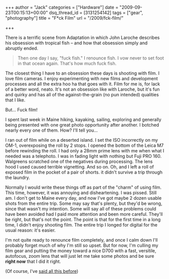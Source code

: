 +++
author = "Jack"
categories = ["Hardware"]
date = "2009-09-23T00:15:13+00:00"
dsq_thread_id = [3131254142]
tags = ["gear", "photography"]
title = "F*ck Film"
url = "/2009/fck-film/"

+++

<span class="embed-youtube" style="text-align:center; display: block;"></span>

There is a terrific scene from Adaptation in which John Laroche describes his obsession with tropical fish &#8211; and how that obsession simply and abruptly ended.

> Then one day I say, "fuck fish." I renounce fish. I vow never to set foot in that ocean again. That's how much fuck fish. 

The closest thing I have to an obsession these days is shooting with film. I love film cameras. I enjoy experimenting with new films and development processes and all the extra hoo ha that goes with it. Film for me is, for lack of a better word, neato. It's not an obsession like with Laroche, but it's fun and quirky and has all of the against-the-grain (no pun intended) qualities that I like.

But&#8230; Fuck film!

I spent last week in Maine hiking, kayaking, sailing, exploring and generally being presented with one great photo opportunity after another. I botched nearly every one of them. How? I'll tell you&#8230;

I ran out of film while on a deserted island. I set the ISO incorrectly on my OM-1, overexposing the roll by 2 stops. I opened the bottom of the Leica M7 before rewinding the roll. I had only a 28mm prime lens with me when what I needed was a telephoto. I was in fading light with nothing but Fuji PRO 160. Walgreens scratched one of the negatives during processing. The lens hood I used caused terrible vignetting. And so on. Oh, and I left a roll of exposed film in the pocket of a pair of shorts. it didn't survive a trip through the laundry.

Normally I would write these things off as part of the "charm" of using film. This time, however, it was annoying and disheartening. I was pissed. Still am. I don't get to Maine every day, and now I've got maybe 2 dozen usable shots from the entire trip. Some may say that's plenty, but they'd be wrong, since that wasn't my intention. Some will say all of these problems could have been avoided had I paid more attention and been more careful. They'll be right, but that's not the point. The point is that for the first time in a long time, I didn't enjoy shooting film. The entire trip I longed for digital for the usual reason: it's easier.

I'm not quite ready to renounce film completely, and once I calm down I'll probably forget much of why I'm still so upset. But for now, I'm culling my film gear and putting the money toward a nice D700 with a fast, versitile, autofocus, zoom lens that will just let me take some photos and be sure **right now** that I did it right.

(Of course, I've [said all this before][1])

 [1]: https://www.baty.net/2005/no-more-film/